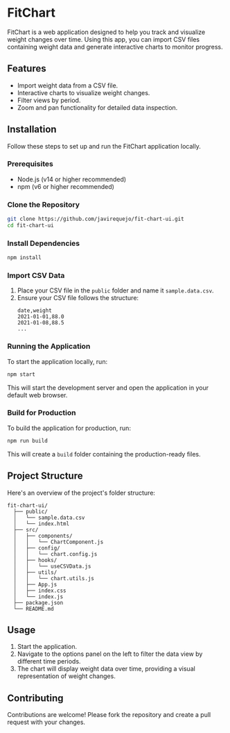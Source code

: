 # FitChart

FitChart is a web application designed to help you track and visualize weight changes over time. Using this app, you can import CSV files containing weight data and generate interactive charts to monitor progress.

## Features

- Import weight data from a CSV file.
- Interactive charts to visualize weight changes.
- Filter views by period.
- Zoom and pan functionality for detailed data inspection.

## Installation

Follow these steps to set up and run the FitChart application locally.

### Prerequisites

- Node.js (v14 or higher recommended)
- npm (v6 or higher recommended)

### Clone the Repository

```sh
git clone https://github.com/javirequejo/fit-chart-ui.git
cd fit-chart-ui
```

### Install Dependencies

```sh
npm install
```

### Import CSV Data

1. Place your CSV file in the `public` folder and name it `sample.data.csv`.
2. Ensure your CSV file follows the structure:
   ```csv
   date,weight
   2021-01-01,88.0
   2021-01-08,88.5
   ...
   ```

### Running the Application

To start the application locally, run:

```sh
npm start
```

This will start the development server and open the application in your default web browser.

### Build for Production

To build the application for production, run:

```sh
npm run build
```

This will create a `build` folder containing the production-ready files.

## Project Structure

Here's an overview of the project's folder structure:

```
fit-chart-ui/
  ├── public/
  │   └── sample.data.csv
  │   └── index.html
  ├── src/
  │   ├── components/
  │   │   └── ChartComponent.js
  │   ├── config/
  │   │   └── chart.config.js
  │   ├── hooks/
  │   │   └── useCSVData.js
  │   ├── utils/
  │   │   └── chart.utils.js
  │   ├── App.js
  │   ├── index.css
  │   └── index.js
  ├── package.json
  └── README.md
```

## Usage

1. Start the application.
2. Navigate to the options panel on the left to filter the data view by different time periods.
3. The chart will display weight data over time, providing a visual representation of weight changes.

## Contributing

Contributions are welcome! Please fork the repository and create a pull request with your changes.
